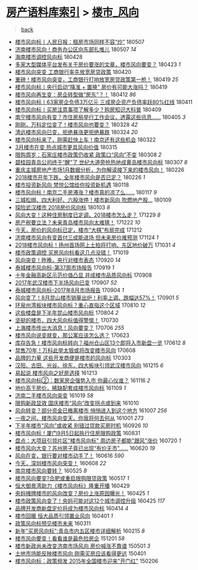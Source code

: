 [房产语料库索引](../../README.md)  > [楼市_风向](楼市_风向.md)
====
> [back](../README.md)

- [楼市风向标丨人民日报：租房市场同样不容“炒”](http://jkwz.applinzi.com/ittc/7100405850659357706.html#%E6%A5%BC%E5%B8%82%E9%A3%8E%E5%90%91%E6%A0%87%E4%B8%A8%E4%BA%BA%E6%B0%91%E6%97%A5%E6%8A%A5%EF%BC%9A%E7%A7%9F%E6%88%BF%E5%B8%82%E5%9C%BA%E5%90%8C%E6%A0%B7%E4%B8%8D%E5%AE%B9%E2%80%9C%E7%82%92%E2%80%9D) 180507  
- [济南楼市风向！商务办公区向东部扎堆儿](http://jkwz.applinzi.com/ittc/7100160548119512071.html#%E6%B5%8E%E5%8D%97%E6%A5%BC%E5%B8%82%E9%A3%8E%E5%90%91%EF%BC%81%E5%95%86%E5%8A%A1%E5%8A%9E%E5%85%AC%E5%8C%BA%E5%90%91%E4%B8%9C%E9%83%A8%E6%89%8E%E5%A0%86%E5%84%BF) 180507 *14* 
- [海南楼市调控风向标](http://jkwz.applinzi.com/ittc/7097051353367184394.html#%E6%B5%B7%E5%8D%97%E6%A5%BC%E5%B8%82%E8%B0%83%E6%8E%A7%E9%A3%8E%E5%90%91%E6%A0%87) 180428  
- [多家大型媒体平台发布关于房价要涨的文章，楼市风向要变？](http://jkwz.applinzi.com/ittc/7095226428247507975.html#%E5%A4%9A%E5%AE%B6%E5%A4%A7%E5%9E%8B%E5%AA%92%E4%BD%93%E5%B9%B3%E5%8F%B0%E5%8F%91%E5%B8%83%E5%85%B3%E4%BA%8E%E6%88%BF%E4%BB%B7%E8%A6%81%E6%B6%A8%E7%9A%84%E6%96%87%E7%AB%A0%EF%BC%8C%E6%A5%BC%E5%B8%82%E9%A3%8E%E5%90%91%E8%A6%81%E5%8F%98%EF%BC%9F) 180423 *1* 
- [楼市风向突变 工商银行率先放宽房贷政策](http://jkwz.applinzi.com/ittc/7094001191568802822.html#%E6%A5%BC%E5%B8%82%E9%A3%8E%E5%90%91%E7%AA%81%E5%8F%98+%E5%B7%A5%E5%95%86%E9%93%B6%E8%A1%8C%E7%8E%87%E5%85%88%E6%94%BE%E5%AE%BD%E6%88%BF%E8%B4%B7%E6%94%BF%E7%AD%96) 180420  
- [重磅！楼市风向突变，工商银行打响放宽房贷政策第一枪！](http://jkwz.applinzi.com/ittc/7093826944863044619.html#%E9%87%8D%E7%A3%85%EF%BC%81%E6%A5%BC%E5%B8%82%E9%A3%8E%E5%90%91%E7%AA%81%E5%8F%98%EF%BC%8C%E5%B7%A5%E5%95%86%E9%93%B6%E8%A1%8C%E6%89%93%E5%93%8D%E6%94%BE%E5%AE%BD%E6%88%BF%E8%B4%B7%E6%94%BF%E7%AD%96%E7%AC%AC%E4%B8%80%E6%9E%AA%EF%BC%81) 180419 *25* 
- [楼市风向标丨央行启动“降准 + 置换” 房价有可能大涨吗？](http://jkwz.applinzi.com/ittc/7093636068744365062.html#%E6%A5%BC%E5%B8%82%E9%A3%8E%E5%90%91%E6%A0%87%E4%B8%A8%E5%A4%AE%E8%A1%8C%E5%90%AF%E5%8A%A8%E2%80%9C%E9%99%8D%E5%87%86+%2B+%E7%BD%AE%E6%8D%A2%E2%80%9D+%E6%88%BF%E4%BB%B7%E6%9C%89%E5%8F%AF%E8%83%BD%E5%A4%A7%E6%B6%A8%E5%90%97%EF%BC%9F) 180419  
- [楼市风向再生变：房企转型做“房东”？！](http://jkwz.applinzi.com/ittc/7091241200051028998.html#%E6%A5%BC%E5%B8%82%E9%A3%8E%E5%90%91%E5%86%8D%E7%94%9F%E5%8F%98%EF%BC%9A%E6%88%BF%E4%BC%81%E8%BD%AC%E5%9E%8B%E5%81%9A%E2%80%9C%E6%88%BF%E4%B8%9C%E2%80%9D%EF%BC%9F%EF%BC%81) 180412 *86* 
- [楼市风向标丨63家房企负债3万亿元 三成房企资产负债率跃80%红线](http://jkwz.applinzi.com/ittc/7090663027403916298.html#%E6%A5%BC%E5%B8%82%E9%A3%8E%E5%90%91%E6%A0%87%E4%B8%A863%E5%AE%B6%E6%88%BF%E4%BC%81%E8%B4%9F%E5%80%BA3%E4%B8%87%E4%BA%BF%E5%85%83+%E4%B8%89%E6%88%90%E6%88%BF%E4%BC%81%E8%B5%84%E4%BA%A7%E8%B4%9F%E5%80%BA%E7%8E%87%E8%B7%8380%25%E7%BA%A2%E7%BA%BF) 180411  
- [楼市风向标丨买房注意事项了解多少？购房知识大科普](http://jkwz.applinzi.com/ittc/7089972360855946251.html#%E6%A5%BC%E5%B8%82%E9%A3%8E%E5%90%91%E6%A0%87%E4%B8%A8%E4%B9%B0%E6%88%BF%E6%B3%A8%E6%84%8F%E4%BA%8B%E9%A1%B9%E4%BA%86%E8%A7%A3%E5%A4%9A%E5%B0%91%EF%BC%9F%E8%B4%AD%E6%88%BF%E7%9F%A5%E8%AF%86%E5%A4%A7%E7%A7%91%E6%99%AE) 180409  
- [南宁楼市风向有变？市住房局举行工作会议，透露这些讯息……](http://jkwz.applinzi.com/ittc/7088154131867108368.html#%E5%8D%97%E5%AE%81%E6%A5%BC%E5%B8%82%E9%A3%8E%E5%90%91%E6%9C%89%E5%8F%98%EF%BC%9F%E5%B8%82%E4%BD%8F%E6%88%BF%E5%B1%80%E4%B8%BE%E8%A1%8C%E5%B7%A5%E4%BD%9C%E4%BC%9A%E8%AE%AE%EF%BC%8C%E9%80%8F%E9%9C%B2%E8%BF%99%E4%BA%9B%E8%AE%AF%E6%81%AF%E2%80%A6%E2%80%A6) 180405 *3* 
- [刚刚，万科定位变了！楼市风向也要变？](http://jkwz.applinzi.com/ittc/7085445489032168459.html#%E5%88%9A%E5%88%9A%EF%BC%8C%E4%B8%87%E7%A7%91%E5%AE%9A%E4%BD%8D%E5%8F%98%E4%BA%86%EF%BC%81%E6%A5%BC%E5%B8%82%E9%A3%8E%E5%90%91%E4%B9%9F%E8%A6%81%E5%8F%98%EF%BC%9F) 180328 *42* 
- [清远楼市风向已变，拒绝暴涨更拒绝暴跌](http://jkwz.applinzi.com/ittc/7084087192312087558.html#%E6%B8%85%E8%BF%9C%E6%A5%BC%E5%B8%82%E9%A3%8E%E5%90%91%E5%B7%B2%E5%8F%98%EF%BC%8C%E6%8B%92%E7%BB%9D%E6%9A%B4%E6%B6%A8%E6%9B%B4%E6%8B%92%E7%BB%9D%E6%9A%B4%E8%B7%8C) 180324 *20* 
- [楼市风向标来了，刚需赶快上车！南京还有这些机会](http://jkwz.applinzi.com/ittc/7083230250471523338.html#%E6%A5%BC%E5%B8%82%E9%A3%8E%E5%90%91%E6%A0%87%E6%9D%A5%E4%BA%86%EF%BC%8C%E5%88%9A%E9%9C%80%E8%B5%B6%E5%BF%AB%E4%B8%8A%E8%BD%A6%EF%BC%81%E5%8D%97%E4%BA%AC%E8%BF%98%E6%9C%89%E8%BF%99%E4%BA%9B%E6%9C%BA%E4%BC%9A) 180322  
- [3月楼市在变 热点城市更具风向价值](http://jkwz.applinzi.com/ittc/7080748220655600651.html#3%E6%9C%88%E6%A5%BC%E5%B8%82%E5%9C%A8%E5%8F%98+%E7%83%AD%E7%82%B9%E5%9F%8E%E5%B8%82%E6%9B%B4%E5%85%B7%E9%A3%8E%E5%90%91%E4%BB%B7%E5%80%BC) 180315  
- [限购周岁：石家庄楼市政策仍收紧 政策口“风向”不变](http://jkwz.applinzi.com/ittc/7078134417208116240.html#%E9%99%90%E8%B4%AD%E5%91%A8%E5%B2%81%EF%BC%9A%E7%9F%B3%E5%AE%B6%E5%BA%84%E6%A5%BC%E5%B8%82%E6%94%BF%E7%AD%96%E4%BB%8D%E6%94%B6%E7%B4%A7+%E6%94%BF%E7%AD%96%E5%8F%A3%E2%80%9C%E9%A3%8E%E5%90%91%E2%80%9D%E4%B8%8D%E5%8F%98) 180308 *2* 
- [碧桂园青岛公司终于“醒”了  世纪大道旁抢热地成黄岛楼市风向标](http://jkwz.applinzi.com/ittc/7077776144013460491.html#%E7%A2%A7%E6%A1%82%E5%9B%AD%E9%9D%92%E5%B2%9B%E5%85%AC%E5%8F%B8%E7%BB%88%E4%BA%8E%E2%80%9C%E9%86%92%E2%80%9D%E4%BA%86++%E4%B8%96%E7%BA%AA%E5%A4%A7%E9%81%93%E6%97%81%E6%8A%A2%E7%83%AD%E5%9C%B0%E6%88%90%E9%BB%84%E5%B2%9B%E6%A5%BC%E5%B8%82%E9%A3%8E%E5%90%91%E6%A0%87) 180307 *8* 
- [重庆主城房地产市场1月数据分析，为你解读接下来的楼市风向！](http://jkwz.applinzi.com/ittc/7074433445931779089.html#%E9%87%8D%E5%BA%86%E4%B8%BB%E5%9F%8E%E6%88%BF%E5%9C%B0%E4%BA%A7%E5%B8%82%E5%9C%BA1%E6%9C%88%E6%95%B0%E6%8D%AE%E5%88%86%E6%9E%90%EF%BC%8C%E4%B8%BA%E4%BD%A0%E8%A7%A3%E8%AF%BB%E6%8E%A5%E4%B8%8B%E6%9D%A5%E7%9A%84%E6%A5%BC%E5%B8%82%E9%A3%8E%E5%90%91%EF%BC%81) 180226  
- [2018楼市开年下跌，全年楼市风向是否已定？](http://jkwz.applinzi.com/ittc/7074373569645904903.html#2018%E6%A5%BC%E5%B8%82%E5%BC%80%E5%B9%B4%E4%B8%8B%E8%B7%8C%EF%BC%8C%E5%85%A8%E5%B9%B4%E6%A5%BC%E5%B8%82%E9%A3%8E%E5%90%91%E6%98%AF%E5%90%A6%E5%B7%B2%E5%AE%9A%EF%BC%9F) 180226 *1* 
- [楼市投资新风向 梵悦公馆给你投资新机遇](http://jkwz.applinzi.com/ittc/7059872110380319761.html#%E6%A5%BC%E5%B8%82%E6%8A%95%E8%B5%84%E6%96%B0%E9%A3%8E%E5%90%91+%E6%A2%B5%E6%82%A6%E5%85%AC%E9%A6%86%E7%BB%99%E4%BD%A0%E6%8A%95%E8%B5%84%E6%96%B0%E6%9C%BA%E9%81%87) 180118  
- [楼市风向标！南京二手房滞涨？楼市真的凉了么……](http://jkwz.applinzi.com/ittc/7059618110221321227.html#%E6%A5%BC%E5%B8%82%E9%A3%8E%E5%90%91%E6%A0%87%EF%BC%81%E5%8D%97%E4%BA%AC%E4%BA%8C%E6%89%8B%E6%88%BF%E6%BB%9E%E6%B6%A8%EF%BC%9F%E6%A5%BC%E5%B8%82%E7%9C%9F%E7%9A%84%E5%87%89%E4%BA%86%E4%B9%88%E2%80%A6%E2%80%A6) 180117 *9* 
- [三城松绑、四大利好、六股涨停！楼市新风向 吹燃地产股…](http://jkwz.applinzi.com/ittc/7056489249841349638.html#%E4%B8%89%E5%9F%8E%E6%9D%BE%E7%BB%91%E3%80%81%E5%9B%9B%E5%A4%A7%E5%88%A9%E5%A5%BD%E3%80%81%E5%85%AD%E8%82%A1%E6%B6%A8%E5%81%9C%EF%BC%81%E6%A5%BC%E5%B8%82%E6%96%B0%E9%A3%8E%E5%90%91+%E5%90%B9%E7%87%83%E5%9C%B0%E4%BA%A7%E8%82%A1%E2%80%A6) 180109  
- [探险武汉楼市 2018房价风向标](http://jkwz.applinzi.com/ittc/7054362714665649158.html#%E6%8E%A2%E9%99%A9%E6%AD%A6%E6%B1%89%E6%A5%BC%E5%B8%82+2018%E6%88%BF%E4%BB%B7%E9%A3%8E%E5%90%91%E6%A0%87) 180103 *8* 
- [风向大变！这种住房制度已定调，2018楼市怎么走？](http://jkwz.applinzi.com/ittc/7052474639714878480.html#%E9%A3%8E%E5%90%91%E5%A4%A7%E5%8F%98%EF%BC%81%E8%BF%99%E7%A7%8D%E4%BD%8F%E6%88%BF%E5%88%B6%E5%BA%A6%E5%B7%B2%E5%AE%9A%E8%B0%83%EF%BC%8C2018%E6%A5%BC%E5%B8%82%E6%80%8E%E4%B9%88%E8%B5%B0%EF%BC%9F) 171229 *8* 
- [房产税要立法？未来青岛楼市风向太难猜！](http://jkwz.applinzi.com/ittc/7049931791815672848.html#%E6%88%BF%E4%BA%A7%E7%A8%8E%E8%A6%81%E7%AB%8B%E6%B3%95%EF%BC%9F%E6%9C%AA%E6%9D%A5%E9%9D%92%E5%B2%9B%E6%A5%BC%E5%B8%82%E9%A3%8E%E5%90%91%E5%A4%AA%E9%9A%BE%E7%8C%9C%EF%BC%81) 171222 *10* 
- [今天，房价的风向标已定，楼市“大棋”布局完成](http://jkwz.applinzi.com/ittc/7046334891904467984.html#%E4%BB%8A%E5%A4%A9%EF%BC%8C%E6%88%BF%E4%BB%B7%E7%9A%84%E9%A3%8E%E5%90%91%E6%A0%87%E5%B7%B2%E5%AE%9A%EF%BC%8C%E6%A5%BC%E5%B8%82%E2%80%9C%E5%A4%A7%E6%A3%8B%E2%80%9D%E5%B8%83%E5%B1%80%E5%AE%8C%E6%88%90) 171212  
- [济南楼市风向有变首付三成能进场 但未来房价难预测](http://jkwz.applinzi.com/ittc/7039448086353544209.html#%E6%B5%8E%E5%8D%97%E6%A5%BC%E5%B8%82%E9%A3%8E%E5%90%91%E6%9C%89%E5%8F%98%E9%A6%96%E4%BB%98%E4%B8%89%E6%88%90%E8%83%BD%E8%BF%9B%E5%9C%BA+%E4%BD%86%E6%9C%AA%E6%9D%A5%E6%88%BF%E4%BB%B7%E9%9A%BE%E9%A2%84%E6%B5%8B) 171124 *1* 
- [2018楼市风向标！扬州首场网上土拍将打响、东区地价破万](http://jkwz.applinzi.com/ittc/7030631808817955856.html#2018%E6%A5%BC%E5%B8%82%E9%A3%8E%E5%90%91%E6%A0%87%EF%BC%81%E6%89%AC%E5%B7%9E%E9%A6%96%E5%9C%BA%E7%BD%91%E4%B8%8A%E5%9C%9F%E6%8B%8D%E5%B0%86%E6%89%93%E5%93%8D%E3%80%81%E4%B8%9C%E5%8C%BA%E5%9C%B0%E4%BB%B7%E7%A0%B4%E4%B8%87) 171031 *4* 
- [楼市政策调控 买房风向标看这几点没错！](http://jkwz.applinzi.com/ittc/7026190755536847888.html#%E6%A5%BC%E5%B8%82%E6%94%BF%E7%AD%96%E8%B0%83%E6%8E%A7+%E4%B9%B0%E6%88%BF%E9%A3%8E%E5%90%91%E6%A0%87%E7%9C%8B%E8%BF%99%E5%87%A0%E7%82%B9%E6%B2%A1%E9%94%99%EF%BC%81) 171019  
- [风向突变！昨晚，央行对楼市表态](http://jkwz.applinzi.com/ittc/7015460833956725777.html#%E9%A3%8E%E5%90%91%E7%AA%81%E5%8F%98%EF%BC%81%E6%98%A8%E6%99%9A%EF%BC%8C%E5%A4%AE%E8%A1%8C%E5%AF%B9%E6%A5%BC%E5%B8%82%E8%A1%A8%E6%80%81) 170920 *14* 
- [泰城楼市风向标-第37周市场报告](http://jkwz.applinzi.com/ittc/7014964724641563664.html#%E6%B3%B0%E5%9F%8E%E6%A5%BC%E5%B8%82%E9%A3%8E%E5%90%91%E6%A0%87-%E7%AC%AC37%E5%91%A8%E5%B8%82%E5%9C%BA%E6%8A%A5%E5%91%8A) 170919 *1* 
- [十年金融高新区示范价值凸显 并成楼市品质风向标](http://jkwz.applinzi.com/ittc/7010839265876116497.html#%E5%8D%81%E5%B9%B4%E9%87%91%E8%9E%8D%E9%AB%98%E6%96%B0%E5%8C%BA%E7%A4%BA%E8%8C%83%E4%BB%B7%E5%80%BC%E5%87%B8%E6%98%BE+%E5%B9%B6%E6%88%90%E6%A5%BC%E5%B8%82%E5%93%81%E8%B4%A8%E9%A3%8E%E5%90%91%E6%A0%87) 170908  
- [2017年武汉楼市下半场风向已变](http://jkwz.applinzi.com/ittc/7010580666595673104.html#2017%E5%B9%B4%E6%AD%A6%E6%B1%89%E6%A5%BC%E5%B8%82%E4%B8%8B%E5%8D%8A%E5%9C%BA%E9%A3%8E%E5%90%91%E5%B7%B2%E5%8F%98) 170907 *52* 
- [泰城楼市风向标-2017年8月市场报告](http://jkwz.applinzi.com/ittc/7009404775630898193.html#%E6%B3%B0%E5%9F%8E%E6%A5%BC%E5%B8%82%E9%A3%8E%E5%90%91%E6%A0%87-2017%E5%B9%B48%E6%9C%88%E5%B8%82%E5%9C%BA%E6%8A%A5%E5%91%8A) 170904 *1* 
- [风向变了！8月昆山楼市销量出炉！利率上调、跌幅达57%！](http://jkwz.applinzi.com/ittc/7008258617395119120.html#%E9%A3%8E%E5%90%91%E5%8F%98%E4%BA%86%EF%BC%818%E6%9C%88%E6%98%86%E5%B1%B1%E6%A5%BC%E5%B8%82%E9%94%80%E9%87%8F%E5%87%BA%E7%82%89%EF%BC%81%E5%88%A9%E7%8E%87%E4%B8%8A%E8%B0%83%E3%80%81%E8%B7%8C%E5%B9%85%E8%BE%BE57%25%EF%BC%81) 170901 *5* 
- [环泉州湾板块楼市风向标？重心直指这个区域](http://jkwz.applinzi.com/ittc/7000215320063902737.html#%E7%8E%AF%E6%B3%89%E5%B7%9E%E6%B9%BE%E6%9D%BF%E5%9D%97%E6%A5%BC%E5%B8%82%E9%A3%8E%E5%90%91%E6%A0%87%EF%BC%9F%E9%87%8D%E5%BF%83%E7%9B%B4%E6%8C%87%E8%BF%99%E4%B8%AA%E5%8C%BA%E5%9F%9F) 170810 *12* 
- [这些楼盘是下半年昆山楼市风向标](http://jkwz.applinzi.com/ittc/6997838722643788816.html#%E8%BF%99%E4%BA%9B%E6%A5%BC%E7%9B%98%E6%98%AF%E4%B8%8B%E5%8D%8A%E5%B9%B4%E6%98%86%E5%B1%B1%E6%A5%BC%E5%B8%82%E9%A3%8E%E5%90%91%E6%A0%87) 170804 *2* 
- [坚挺的楼市，四大风向标值得警惕！](http://jkwz.applinzi.com/ittc/6995818597828789264.html#%E5%9D%9A%E6%8C%BA%E7%9A%84%E6%A5%BC%E5%B8%82%EF%BC%8C%E5%9B%9B%E5%A4%A7%E9%A3%8E%E5%90%91%E6%A0%87%E5%80%BC%E5%BE%97%E8%AD%A6%E6%83%95%EF%BC%81) 170730  
- [上海楼市传出大消息！风向要变？](http://jkwz.applinzi.com/ittc/6987250971888321540.html#%E4%B8%8A%E6%B5%B7%E6%A5%BC%E5%B8%82%E4%BC%A0%E5%87%BA%E5%A4%A7%E6%B6%88%E6%81%AF%EF%BC%81%E9%A3%8E%E5%90%91%E8%A6%81%E5%8F%98%EF%BC%9F) 170706 *255* 
- [楼市风向说变就变，那公寓应该怎么选？](http://jkwz.applinzi.com/ittc/6982316654972109828.html#%E6%A5%BC%E5%B8%82%E9%A3%8E%E5%90%91%E8%AF%B4%E5%8F%98%E5%B0%B1%E5%8F%98%EF%BC%8C%E9%82%A3%E5%85%AC%E5%AF%93%E5%BA%94%E8%AF%A5%E6%80%8E%E4%B9%88%E9%80%89%EF%BC%9F) 170623  
- [库存告急！楼市风向标转向？福州仓山区13个即将入市新盘一览](http://jkwz.applinzi.com/ittc/6978369550335607813.html#%E5%BA%93%E5%AD%98%E5%91%8A%E6%80%A5%EF%BC%81%E6%A5%BC%E5%B8%82%E9%A3%8E%E5%90%91%E6%A0%87%E8%BD%AC%E5%90%91%EF%BC%9F%E7%A6%8F%E5%B7%9E%E4%BB%93%E5%B1%B1%E5%8C%BA13%E4%B8%AA%E5%8D%B3%E5%B0%86%E5%85%A5%E5%B8%82%E6%96%B0%E7%9B%98%E4%B8%80%E8%A7%88) 170612 *8* 
- [禁售70年！万科此举太狠或将改变楼市风向](http://jkwz.applinzi.com/ittc/6976845972993737733.html#%E7%A6%81%E5%94%AE70%E5%B9%B4%EF%BC%81%E4%B8%87%E7%A7%91%E6%AD%A4%E4%B8%BE%E5%A4%AA%E7%8B%A0%E6%88%96%E5%B0%86%E6%94%B9%E5%8F%98%E6%A5%BC%E5%B8%82%E9%A3%8E%E5%90%91) 170608  
- [品牌的力量 这些开发商便是楼市的风向标](http://jkwz.applinzi.com/ittc/6940863134008099845.html#%E5%93%81%E7%89%8C%E7%9A%84%E5%8A%9B%E9%87%8F+%E8%BF%99%E4%BA%9B%E5%BC%80%E5%8F%91%E5%95%86%E4%BE%BF%E6%98%AF%E6%A5%BC%E5%B8%82%E7%9A%84%E9%A3%8E%E5%90%91%E6%A0%87) 170303  
- [汉阳、古田、光谷、徐东，四大板块引领武汉楼市风向](http://jkwz.applinzi.com/ittc/6911797561022481413.html#%E6%B1%89%E9%98%B3%E3%80%81%E5%8F%A4%E7%94%B0%E3%80%81%E5%85%89%E8%B0%B7%E3%80%81%E5%BE%90%E4%B8%9C%EF%BC%8C%E5%9B%9B%E5%A4%A7%E6%9D%BF%E5%9D%97%E5%BC%95%E9%A2%86%E6%AD%A6%E6%B1%89%E6%A5%BC%E5%B8%82%E9%A3%8E%E5%90%91) 161215 *6* 
- [易起说 楼市风向之好房选择](http://jkwz.applinzi.com/ittc/6911067854492681221.html#%E6%98%93%E8%B5%B7%E8%AF%B4+%E6%A5%BC%E5%B8%82%E9%A3%8E%E5%90%91%E4%B9%8B%E5%A5%BD%E6%88%BF%E9%80%89%E6%8B%A9) 161213  
- [楼市风向标②：数家房企强势入市 你最心仪谁？](http://jkwz.applinzi.com/ittc/6901043649537639429.html#%E6%A5%BC%E5%B8%82%E9%A3%8E%E5%90%91%E6%A0%87%E2%91%A1%EF%BC%9A%E6%95%B0%E5%AE%B6%E6%88%BF%E4%BC%81%E5%BC%BA%E5%8A%BF%E5%85%A5%E5%B8%82+%E4%BD%A0%E6%9C%80%E5%BF%83%E4%BB%AA%E8%B0%81%EF%BC%9F) 161116 *2* 
- [地价高于房价，稀缺配套成楼市风向标](http://jkwz.applinzi.com/ittc/6898537476628415493.html#%E5%9C%B0%E4%BB%B7%E9%AB%98%E4%BA%8E%E6%88%BF%E4%BB%B7%EF%BC%8C%E7%A8%80%E7%BC%BA%E9%85%8D%E5%A5%97%E6%88%90%E6%A5%BC%E5%B8%82%E9%A3%8E%E5%90%91%E6%A0%87) 161109 *1* 
- [济南二手楼市风向突变](http://jkwz.applinzi.com/ittc/6890498345524528132.html#%E6%B5%8E%E5%8D%97%E4%BA%8C%E6%89%8B%E6%A5%BC%E5%B8%82%E9%A3%8E%E5%90%91%E7%AA%81%E5%8F%98) 161019 *58* 
- [限购新政显效 国庆楼市“风向”改变拐点或到来](http://jkwz.applinzi.com/ittc/6887317963526374404.html#%E9%99%90%E8%B4%AD%E6%96%B0%E6%94%BF%E6%98%BE%E6%95%88+%E5%9B%BD%E5%BA%86%E6%A5%BC%E5%B8%82%E2%80%9C%E9%A3%8E%E5%90%91%E2%80%9D%E6%94%B9%E5%8F%98%E6%8B%90%E7%82%B9%E6%88%96%E5%88%B0%E6%9D%A5) 161010  
- [风向转变？部分资金已撤离楼市 悄悄进入到这个地方](http://jkwz.applinzi.com/ittc/6886301013102822405.html#%E9%A3%8E%E5%90%91%E8%BD%AC%E5%8F%98%EF%BC%9F%E9%83%A8%E5%88%86%E8%B5%84%E9%87%91%E5%B7%B2%E6%92%A4%E7%A6%BB%E6%A5%BC%E5%B8%82+%E6%82%84%E6%82%84%E8%BF%9B%E5%85%A5%E5%88%B0%E8%BF%99%E4%B8%AA%E5%9C%B0%E6%96%B9) 161007 *256* 
- [一夜之间，楼市风向变天。你我将何去何从](http://jkwz.applinzi.com/ittc/6883953365846852612.html#%E4%B8%80%E5%A4%9C%E4%B9%8B%E9%97%B4%EF%BC%8C%E6%A5%BC%E5%B8%82%E9%A3%8E%E5%90%91%E5%8F%98%E5%A4%A9%E3%80%82%E4%BD%A0%E6%88%91%E5%B0%86%E4%BD%95%E5%8E%BB%E4%BD%95%E4%BB%8E) 161001 *273* 
- [下半年楼市“风向”或收紧 别错过贷款买房时机](http://jkwz.applinzi.com/ittc/6882128996350821381.html#%E4%B8%8B%E5%8D%8A%E5%B9%B4%E6%A5%BC%E5%B8%82%E2%80%9C%E9%A3%8E%E5%90%91%E2%80%9D%E6%88%96%E6%94%B6%E7%B4%A7+%E5%88%AB%E9%94%99%E8%BF%87%E8%B4%B7%E6%AC%BE%E4%B9%B0%E6%88%BF%E6%97%B6%E6%9C%BA) 160926 *10* 
- [楼市风向标！厦门9月5日起执行住房限购政策](http://jkwz.applinzi.com/ittc/6872557751175218181.html#%E6%A5%BC%E5%B8%82%E9%A3%8E%E5%90%91%E6%A0%87%EF%BC%81%E5%8E%A6%E9%97%A89%E6%9C%885%E6%97%A5%E8%B5%B7%E6%89%A7%E8%A1%8C%E4%BD%8F%E6%88%BF%E9%99%90%E8%B4%AD%E6%94%BF%E7%AD%96) 160831  
- [盘点：大项目引领片区&quot;楼市风向标&quot; 周边房子都能&quot;跟风&quot;涨价](http://jkwz.applinzi.com/ittc/6856827224187208709.html#%E7%9B%98%E7%82%B9%EF%BC%9A%E5%A4%A7%E9%A1%B9%E7%9B%AE%E5%BC%95%E9%A2%86%E7%89%87%E5%8C%BA%26quot%3B%E6%A5%BC%E5%B8%82%E9%A3%8E%E5%90%91%E6%A0%87%26quot%3B+%E5%91%A8%E8%BE%B9%E6%88%BF%E5%AD%90%E9%83%BD%E8%83%BD%26quot%3B%E8%B7%9F%E9%A3%8E%26quot%3B%E6%B6%A8%E4%BB%B7) 160720 *1* 
- [楼市风向大变？苏州房子竟已出现“有价无市”......](http://jkwz.applinzi.com/ittc/6845803191568188421.html#%E6%A5%BC%E5%B8%82%E9%A3%8E%E5%90%91%E5%A4%A7%E5%8F%98%EF%BC%9F%E8%8B%8F%E5%B7%9E%E6%88%BF%E5%AD%90%E7%AB%9F%E5%B7%B2%E5%87%BA%E7%8E%B0%E2%80%9C%E6%9C%89%E4%BB%B7%E6%97%A0%E5%B8%82%E2%80%9D......) 160620 *19* 
- [风向在变，银行要对楼市动手了！](http://jkwz.applinzi.com/ittc/6844260767385519109.html#%E9%A3%8E%E5%90%91%E5%9C%A8%E5%8F%98%EF%BC%8C%E9%93%B6%E8%A1%8C%E8%A6%81%E5%AF%B9%E6%A5%BC%E5%B8%82%E5%8A%A8%E6%89%8B%E4%BA%86%EF%BC%81) 160616 *590* 
- [今天，深圳楼市风向突变！](http://jkwz.applinzi.com/ittc/6841426987314578436.html#%E4%BB%8A%E5%A4%A9%EF%BC%8C%E6%B7%B1%E5%9C%B3%E6%A5%BC%E5%B8%82%E9%A3%8E%E5%90%91%E7%AA%81%E5%8F%98%EF%BC%81) 160608 *22* 
- [南京楼市风向要转？](http://jkwz.applinzi.com/ittc/6836125156954866692.html#%E5%8D%97%E4%BA%AC%E6%A5%BC%E5%B8%82%E9%A3%8E%E5%90%91%E8%A6%81%E8%BD%AC%EF%BC%9F) 160525 *8* 
- [楼市风向要变?合肥或重启限购限贷政策](http://jkwz.applinzi.com/ittc/6833253221745034244.html#%E6%A5%BC%E5%B8%82%E9%A3%8E%E5%90%91%E8%A6%81%E5%8F%98%3F%E5%90%88%E8%82%A5%E6%88%96%E9%87%8D%E5%90%AF%E9%99%90%E8%B4%AD%E9%99%90%E8%B4%B7%E6%94%BF%E7%AD%96) 160517 *1* 
- [恒大御景湾助力《楼市风向标》隆重开播](http://jkwz.applinzi.com/ittc/6826585216105579525.html#%E6%81%92%E5%A4%A7%E5%BE%A1%E6%99%AF%E6%B9%BE%E5%8A%A9%E5%8A%9B%E3%80%8A%E6%A5%BC%E5%B8%82%E9%A3%8E%E5%90%91%E6%A0%87%E3%80%8B%E9%9A%86%E9%87%8D%E5%BC%80%E6%92%AD) 160429  
- [央妈摊牌楼市的风向改变？房价上涨原因曝光！](http://jkwz.applinzi.com/ittc/6825112954399622148.html#%E5%A4%AE%E5%A6%88%E6%91%8A%E7%89%8C%E6%A5%BC%E5%B8%82%E7%9A%84%E9%A3%8E%E5%90%91%E6%94%B9%E5%8F%98%EF%BC%9F%E6%88%BF%E4%BB%B7%E4%B8%8A%E6%B6%A8%E5%8E%9F%E5%9B%A0%E6%9B%9D%E5%85%89%EF%BC%81) 160425 *1* 
- [楼市政策风向变了！央妈可能对这12个城市调控升级](http://jkwz.applinzi.com/ittc/6825051702147154948.html#%E6%A5%BC%E5%B8%82%E6%94%BF%E7%AD%96%E9%A3%8E%E5%90%91%E5%8F%98%E4%BA%86%EF%BC%81%E5%A4%AE%E5%A6%88%E5%8F%AF%E8%83%BD%E5%AF%B9%E8%BF%9912%E4%B8%AA%E5%9F%8E%E5%B8%82%E8%B0%83%E6%8E%A7%E5%8D%87%E7%BA%A7) 160425 *117* 
- [品牌开发商新盘定价将成为楼市风向标](http://jkwz.applinzi.com/ittc/6820813295233532932.html#%E5%93%81%E7%89%8C%E5%BC%80%E5%8F%91%E5%95%86%E6%96%B0%E7%9B%98%E5%AE%9A%E4%BB%B7%E5%B0%86%E6%88%90%E4%B8%BA%E6%A5%BC%E5%B8%82%E9%A3%8E%E5%90%91%E6%A0%87) 160414 *4* 
- [楼市回暖 恒大品质引领置业风向](http://jkwz.applinzi.com/ittc/6815998564635247621.html#%E6%A5%BC%E5%B8%82%E5%9B%9E%E6%9A%96+%E6%81%92%E5%A4%A7%E5%93%81%E8%B4%A8%E5%BC%95%E9%A2%86%E7%BD%AE%E4%B8%9A%E9%A3%8E%E5%90%91) 160401 *1* 
- [政策风向标预见楼市未来](http://jkwz.applinzi.com/ittc/6808195380466418692.html#%E6%94%BF%E7%AD%96%E9%A3%8E%E5%90%91%E6%A0%87%E9%A2%84%E8%A7%81%E6%A5%BC%E5%B8%82%E6%9C%AA%E6%9D%A5) 160311  
- [新年&quot;买房风向标&quot;:青岛市内五区楼市详细解析](http://jkwz.applinzi.com/ittc/6798950061358711812.html#%E6%96%B0%E5%B9%B4%26quot%3B%E4%B9%B0%E6%88%BF%E9%A3%8E%E5%90%91%E6%A0%87%26quot%3B%3A%E9%9D%92%E5%B2%9B%E5%B8%82%E5%86%85%E4%BA%94%E5%8C%BA%E6%A5%BC%E5%B8%82%E8%AF%A6%E7%BB%86%E8%A7%A3%E6%9E%90) 160215 *8* 
- [楼市风向要变！看看谁是最危险房企](http://jkwz.applinzi.com/ittc/6770811175944324101.html#%E6%A5%BC%E5%B8%82%E9%A3%8E%E5%90%91%E8%A6%81%E5%8F%98%EF%BC%81%E7%9C%8B%E7%9C%8B%E8%B0%81%E6%98%AF%E6%9C%80%E5%8D%B1%E9%99%A9%E6%88%BF%E4%BC%81) 151201 *58* 
- [楼市新政尚未改变济南市场风向 房价喊涨不靠谱](http://jkwz.applinzi.com/ittc/547650611409935931.html#%E6%A5%BC%E5%B8%82%E6%96%B0%E6%94%BF%E5%B0%9A%E6%9C%AA%E6%94%B9%E5%8F%98%E6%B5%8E%E5%8D%97%E5%B8%82%E5%9C%BA%E9%A3%8E%E5%90%91+%E6%88%BF%E4%BB%B7%E5%96%8A%E6%B6%A8%E4%B8%8D%E9%9D%A0%E8%B0%B1) 150501 *3* 
- [土地市场能反映楼市风向 刚需买房应该看得更远](http://jkwz.applinzi.com/ittc/547650611399161070.html#%E5%9C%9F%E5%9C%B0%E5%B8%82%E5%9C%BA%E8%83%BD%E5%8F%8D%E6%98%A0%E6%A5%BC%E5%B8%82%E9%A3%8E%E5%90%91+%E5%88%9A%E9%9C%80%E4%B9%B0%E6%88%BF%E5%BA%94%E8%AF%A5%E7%9C%8B%E5%BE%97%E6%9B%B4%E8%BF%9C) 150401  
- [楼市风向标：政策频发 2015年全国楼市迎来&quot;开门红&quot;](http://jkwz.applinzi.com/ittc/547650611391693027.html#%E6%A5%BC%E5%B8%82%E9%A3%8E%E5%90%91%E6%A0%87%EF%BC%9A%E6%94%BF%E7%AD%96%E9%A2%91%E5%8F%91+2015%E5%B9%B4%E5%85%A8%E5%9B%BD%E6%A5%BC%E5%B8%82%E8%BF%8E%E6%9D%A5%26quot%3B%E5%BC%80%E9%97%A8%E7%BA%A2%26quot%3B) 150206  
